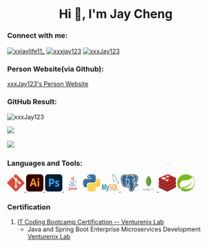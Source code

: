 <h1 align="center">Hi 👋, I'm Jay Cheng</h1>
<h3 align="left">Connect with me:</h3>
<p align="left">
<a href="https://instagram.com/xxjaylife11_" target="blank"><img align="center" src="https://raw.githubusercontent.com/rahuldkjain/github-profile-readme-generator/master/src/images/icons/Social/instagram.svg" alt="xxjaylife11_" height="30" width="40" /></a>
<a href="https://linkedin.com/in/xxxjay123" target="blank"><img align="center" src="https://raw.githubusercontent.com/rahuldkjain/github-profile-readme-generator/master/src/images/icons/Social/linked-in-alt.svg" alt="xxxjay123" height="30" width="40" /></a>
<a href="https://www.leetcode.com/xxxJay123" target="blank"><img align="center" src="https://raw.githubusercontent.com/rahuldkjain/github-profile-readme-generator/master/src/images/icons/Social/leet-code.svg" alt="xxxJay123" height="30" width="40" /></a>
</p>

### Person Website(via Github):
[xxxJay123's Person Website](https://xxxjay123.github.io/xxxJay123/)

### GitHub Result:
</p>
<p align="left"><img src="https://github-readme-stats-sigma-five.vercel.app/api/top-langs/?username=xxxJay123&theme=onedark&layout=compact&langs_count=10" alt="xxxJay123" /></p>
<p align="left"><img src="https://github-readme-stats-sigma-five.vercel.app/api?username=xxxJay123&theme=onedark" /></p>
<p align="left" ><img src="https://github-readme-stats-sigma-five.vercel.app/api/pin/?username=xxxJay123&repo=xxxJay123&show_owner=true&theme=onedark" /></p>

<h3 align="left">Languages and Tools:</h3>
<p>
<a href="https://git-scm.com/" target="_blank" rel="noreferrer">
<img src="./assets/git-icon.svg" alt="git" width="40" height="40"/> </a>

<a href="https://www.adobe.com/in/products/illustrator.html" target="_blank" rel="noreferrer">
<img src="./assets/adobe-illustrator-cc-icon.svg" alt="illustrator" width="40" height="40"/> </a>

<a href="https://www.photoshop.com/en" target="_blank" rel="noreferrer">
                  <img src="./assets/adobe-photoshop-2.svg" alt="photoshop" width="40" height="40"/> </a>

<a href="https://www.java.com" target="_blank" rel="noreferrer">
                 <img src="./assets/java.svg" alt="java" width="40" height="40"/></a>
                
<a href="https://www.python.org" target="_blank" rel="noreferrer">
                  <img src="./assets/python-5.svg" alt="python" width="40" height="40"/></a>

<a href="https://www.mysql.com/" target="_blank" rel="noreferrer">
                  <img src="./assets/mysql-logo.svg" alt="mysql" width="40" height="40"/> </a> 

<a href="https://www.postgresql.org" target="_blank" rel="noreferrer"> 
                <img src="./assets/postgresql.svg" alt="postgresql" width="40" height="40"/></a>

<a href="https://www.mongodb.com/" target="_blank" rel="noreferrer">
                  <img src="./assets/mongodb-icon-2.svg" alt="mongodb" width="40" height="40"/> </a> 
                
<a href="https://redis.io" target="_blank" rel="noreferrer"> 
                <img src="./assets/redis.svg" alt="redis" width="40" height="40"/></a>
<a href="https://spring.io/" target="_blank" rel="noreferrer"> 
                <img src="./assets/spring-3.svg" alt="spring" width="40" height="40"/> </a> 
</p>

### Certification
1. [IT Coding Bootcamp Certification -- Venturenix Lab](https://drive.google.com/uc?export=view&id=10tL_A8WlTC0od6T_uDsBXBJlbiLsp5tV)
   - Java and Spring Boot Enterprise Microservices Development [Venturenix Lab](https://venturenixlab.co/)


